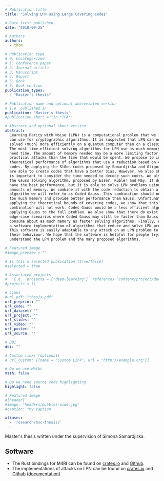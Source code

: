 ```yaml
---
# Publication title
title: "Solving LPN using Large Covering Codes"

# Date first published.
date: "2018-09-25"

# Authors
authors:
  - thom

# Publication type
# 0: Uncategorized
# 1: Conference paper
# 2: Journal article
# 3: Manuscript
# 4: Report
# 5: Book
# 6: Book section
publication_types:
  - "Master's thesis"

# Publication name and optional abbreviated version
# i.e. published in
publication: "Master's thesis"
#publication_short = "In *ICA*"

# Abstract and optional short version
abstract: |
  Learning Parity with Noise (LPN) is a computational problem that we
  can use for cryptographic algorithms. It is suspected that LPN can not be
  solved (much) more efficiently on a quantum computer than on a classic machine.
  The most time-efficient solving algorithms for LPN use as much memory as they
  need time. The amount of memory needed may be a more limiting factor for
  practical attacks than the time that would be spent. We propose to improve the
  theoretical performance of algorithms that use a reduction based on covering
  codes. By applying the StGen codes proposed by Samardjiska and Gligoroski, we
  are able to create codes that have a better bias. However, we also show that it
  is important to consider the time needed to decode such codes. We also study
  the Gauss solving algorithm, proposed by Esser, Kübler and May. It does not
  have the best performance, but it is able to solve LPN problems using small
  amounts of memory. We combine it with the code reduction to obtain a solving
  algorithm we will refer to as Coded Gauss. This combination should not consume
  too much memory and provide better performance than Gauss. Unfortunately, by
  applying the theoretical bounds of covering codes, we show that this
  combination will not work. Coded Gauss would be a less efficient algorithm than
  applying Gauss to the full problem. We also show that there do exist some
  edge-case scenarios where Coded Gauss may still be faster than Gauss, but would
  consume about as much memory as faster solving algorithms. Finally, we present
  a software implementation of algorithms that reduce and solve LPN problems.
  This software is easily adaptable to any attack on an LPN problem to study
  their behaviour. We hope that the software is helpful for people trying to
  understand the LPN problem and the many proposed algorithms.

# Featured image
#image_preview = ""

# Is this a selected publication (true/false)
#selected = true

# Associated projects
#   E.g. `projects = ["deep-learning"]` references `content/project/deep-learning.md`.
#projects = []

# Links
#url_pdf: "thesis.pdf"
url_preprint: ""
url_code: ""
url_dataset: ""
url_project: ""
url_slides: ""
url_video: ""
url_poster: ""
url_source: ""

# DOI
doi: ""

# Custom links (optional)
# url_custom: [{name = "Custom Link", url = "http://example.org"}]

# Do we use Maths
math: false

# Do we need source code highlighting
highlight: false

# Featured image
#[header]
#image: "headers/bubbles-wide.jpg"
#caption: "My caption

aliases:
  - 'research/msc-thesis/'
---
```


Master's thesis written under the supervision of Simona Samardjiska.

## Software

* The Rust bindings for M4RI can be found on [crates.io][m4ri-crate] and [Github][m4ri-github].
* The implementations of attacks on LPN can be found on [crates.io][lpn-crate] and [Github][lpn-github] ([documentation][lpn-docs]).


[m4ri-crate]: https://crates.io/crates/m4ri-rust
[m4ri-github]: https://github.com/thomwiggers/m4ri-rust/
[lpn-github]: https://github.com/thomwiggers/lpn/
[lpn-crate]: https://crates.io/crates/lpn
[lpn-docs]: https://docs.rs/lpn/
